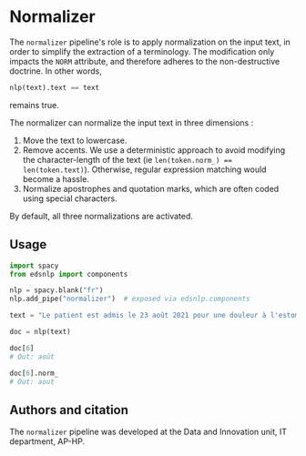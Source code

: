 # Normalizer

The `normalizer` pipeline's role is to apply normalization on the input text, in order to simplify the extraction of a terminology. The modification only impacts the `NORM` attribute, and therefore adheres to the non-destructive doctrine. In other words,

```python
nlp(text).text == text
```

remains true.

The normalizer can normalize the input text in three dimensions :

1. Move the text to lowercase.
2. Remove accents. We use a deterministic approach to avoid modifying the character-length of the text (ie `len(token.norm_) == len(token.text)`). Otherwise, regular expression matching would become a hassle.
3. Normalize apostrophes and quotation marks, which are often coded using special characters.

By default, all three normalizations are activated.

## Usage

```python
import spacy
from edsnlp import components

nlp = spacy.blank("fr")
nlp.add_pipe("normalizer")  # exposed via edsnlp.components

text = "Le patient est admis le 23 août 2021 pour une douleur à l'estomac."

doc = nlp(text)

doc[6]
# Out: août

doc[6].norm_
# Out: aout
```

## Authors and citation

The `normalizer` pipeline was developed at the Data and Innovation unit, IT department, AP-HP.
